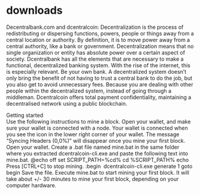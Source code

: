 # downloads

Decentralbank.com and dcentralcoin:
Decentralization is the process of redistributing or dispersing functions, powers, people or things away from a central location or authority. By definition, it is to move power away from a central authority, like a bank or government. Decentralization means that no single organization or entity has absolute power over a certain aspect of society.
Dcentralbank has all the elements that are necessary to make a functional, decentralized banking system. With the rise of the internet, this is especially relevant. Be your own bank. A decentralized system doesn’t only bring the benefit of not having to trust a central bank to do the job, but you also get to avoid unnecessary fees. Because you are dealing with other people within the decentralized system, instead of going through a middleman. Dcentralcoin offers total payment confidentiality, maintaining a decentralised network using a public blockchain.

Getting started<br>
Use the following instructions to mine a block.
Open your wallet, and make sure your wallet is connected with a node. 
Your wallet is connected when you see the icon in the lower right corner of your wallet.
The message “Syncing Headers (0,0%)” will disappear once you mine your first block.
Open your wallet.
Create a .bat file named mine.bat in the same folder where you extracted dcentralcoin-cli.exe and paste the following text into mine.bat.
@echo off
set SCRIPT_PATH=%cd%
cd %SCRIPT_PATH%
echo Press [CTRL+C] to stop mining.
:begin
 dcentralcoin-cli.exe generate 1
goto begin 
Save the file.
Execute mine.bat to start mining your first block.
It will take about +/- 30 minutes to mine your first block, depending on your computer hardware.
